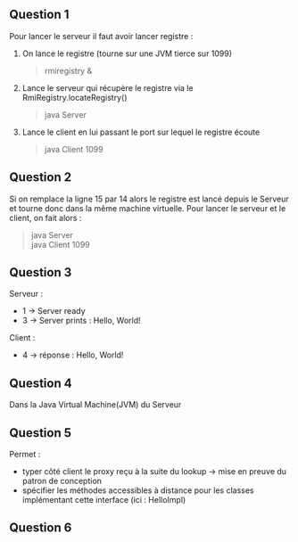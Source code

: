 ## Question 1
Pour lancer le serveur il faut avoir lancer registre :
1. On lance le registre (tourne sur une JVM tierce sur 1099)
   > rmiregistry &
2. Lance le serveur qui récupère le registre via le RmiRegistry.locateRegistry() 
   > java Server
3. Lance le client en lui passant le port sur lequel le registre écoute
   > java Client 1099

## Question 2
Si on remplace la ligne 15 par 14 alors le registre est lancé depuis le Serveur et tourne donc dans la même machine virtuelle.
Pour lancer le serveur et le client, on fait alors :
> java Server  
> java Client 1099

## Question 3
Serveur :
- 1 -> Server ready
- 3 -> Server prints : Hello, World!
      
Client :
- 4 -> réponse : Hello, World!

## Question 4
Dans la Java Virtual Machine(JVM) du Serveur

## Question 5
Permet :
- typer côté client le proxy reçu à la suite du lookup -> mise en preuve du patron de conception
- spécifier les méthodes accessibles à distance pour les classes implémentant cette interface (ici : HelloImpl)
  
## Question 6